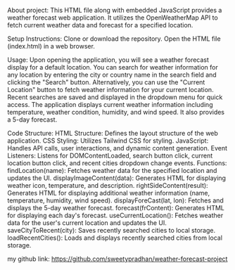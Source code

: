 About project:
This HTML file along with embedded JavaScript provides a weather forecast web application. It utilizes the OpenWeatherMap API to fetch current weather data and forecast for a specified location.

Setup Instructions:
Clone or download the repository.
Open the HTML file (index.html) in a web browser.

Usage:
Upon opening the application, you will see a weather forecast display for a default location.
You can search for weather information for any location by entering the city or country name in the search field and clicking the "Search" button.
Alternatively, you can use the "Current Location" button to fetch weather information for your current location.
Recent searches are saved and displayed in the dropdown menu for quick access.
The application displays current weather information including temperature, weather condition, humidity, and wind speed. It also provides a 5-day forecast.


Code Structure:
HTML Structure: Defines the layout structure of the web application.
CSS Styling: Utilizes Tailwind CSS for styling.
JavaScript: Handles API calls, user interactions, and dynamic content generation.
Event Listeners: Listens for DOMContentLoaded, search button click, current location button click, and recent cities dropdown change events.
Functions:
findLocation(name): Fetches weather data for the specified location and updates the UI.
displayImageContent(data): Generates HTML for displaying weather icon, temperature, and description.
rightSideContent(result): Generates HTML for displaying additional weather information (name, temperature, humidity, wind speed).
displayForeCast(lat, lon): Fetches and displays the 5-day weather forecast.
forecast(frContent): Generates HTML for displaying each day's forecast.
useCurrentLocation(): Fetches weather data for the user's current location and updates the UI.
saveCityToRecent(city): Saves recently searched cities to local storage.
loadRecentCities(): Loads and displays recently searched cities from local storage.



my github link: https://github.com/sweetypradhan/weather-forecast-project